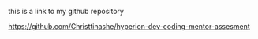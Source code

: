 this is a link to my github repository

https://github.com/Christtinashe/hyperion-dev-coding-mentor-assesment